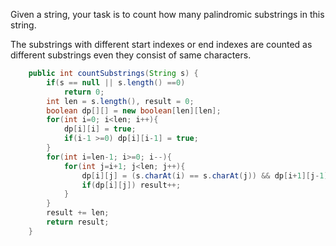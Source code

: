 Given a string, your task is to count how many palindromic substrings in this string.

The substrings with different start indexes or end indexes are counted as different substrings even they consist of same characters. 

```java
    public int countSubstrings(String s) {
        if(s == null || s.length() ==0)
            return 0;
        int len = s.length(), result = 0;
        boolean dp[][] = new boolean[len][len];
        for(int i=0; i<len; i++){
            dp[i][i] = true;
            if(i-1 >=0) dp[i][i-1] = true;
        }
        for(int i=len-1; i>=0; i--){
            for(int j=i+1; j<len; j++){
                dp[i][j] = (s.charAt(i) == s.charAt(j)) && dp[i+1][j-1];
                if(dp[i][j]) result++;
            }
        }
        result += len;
        return result;
    }
```

